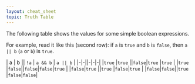 ```yaml
---
layout: cheat_sheet
topic: Truth Table
---
```


The following table shows the values for some simple boolean expressions.

For example, read it like this (second row): if `a` is `true` and `b` is `false`, then `a || b` (`a` or `b`) is `true`.

| a | b || `!a` | `a && b` | `a || b` |
|-|-||-|-|-|
|`true` |`true` ||`false`|`true` |`true` |
|`true` |`false`||`false`|`false`|`true` |
|`false`|`true` ||`true` |`false`|`true` |
|`false`|`false`||`true` |`false`|`false`|
